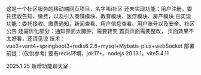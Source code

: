 这是一个社区服务的移动端网页项目，名字叫i社区
还未实现功能：用户注册，委托接收告知，缴费，以及引入商铺模块、教育模块、医疗模块、房产模块
已实现功能：委托接收、缴费通知，新闻查看、用户信息查看、用户账号以及安全、社区公告
还需优化部分：通知界面太臃肿，需要转变
             首页页面需要整改，
             页面效果不太好看，还请见谅
技术：vue3+vant4+springboot3+redis6.2.6+mysql+Mybatis-plus+webSocket
部署前提：(仅供参考)
     要有redis环境，jdk17+，nodejs 20.13.1，vite5.4.11

   



2025.1.25
新增功能聊天室
